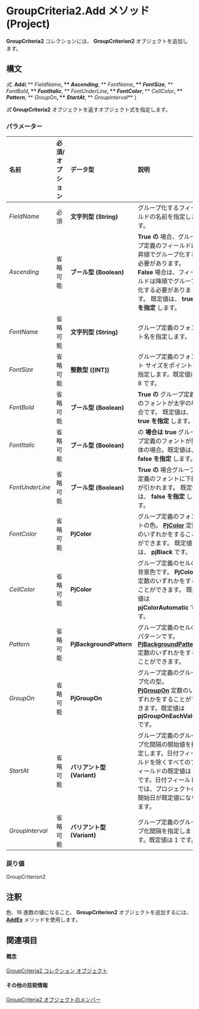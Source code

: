 
# GroupCriteria2.Add メソッド (Project)

 **GroupCriteria2** コレクションには、 **GroupCriterion2** オブジェクトを追加します。


## 構文

 _式_. **Add**( ** _FieldName_**, ** _Ascending_**, ** _FontName_**, ** _FontSize_**, ** _FontBold_**, ** _FontItalic_**, ** _FontUnderLine_**, ** _FontColor_**, ** _CellColor_**, ** _Pattern_**, ** _GroupOn_**, ** _StartAt_**, ** _GroupInterval_** )

 _式_ **GroupCriteria2** オブジェクトを返すオブジェクト式を指定します。


### パラメーター



|**名前**|**必須/オプション**|**データ型**|**説明**|
|:-----|:-----|:-----|:-----|
| _FieldName_|必須|**文字列型 (String)**|グループ化するフィールドの名前を指定します。|
| _Ascending_|省略可能|**ブール型 (Boolean)**|**True の** 場合、グループ定義のフィールドは昇順でグループ化する必要があります。 **False** 場合は、フィールドは降順でグループ化する必要があります。 既定値は、 **true を指定** します。|
| _FontName_|省略可能|**文字列型 (String)**|グループ定義のフォント名を指定します。|
| _FontSize_|省略可能|**整数型 ([INT])**|グループ定義のフォント サイズをポイントで指定します。既定値は 8 です。|
| _FontBold_|省略可能|**ブール型 (Boolean)**|**True の** グループ定義のフォントが太字の場合です。 既定値は、 **true を指定** します。|
| _FontItalic_|省略可能|**ブール型 (Boolean)**|の **場合は true** グループ定義のフォントが斜体の場合。既定値は、 **false を指定** します。|
| _FontUnderLine_|省略可能|**ブール型 (Boolean)**|**True の** 場合グループ定義のフォントに下線が引かれます。 既定値は、 **false を指定** します。|
| _FontColor_|省略可能|**PjColor**|グループ定義のフォントの色。 **[PjColor](46108cf5-1e35-9774-b424-6c84223d9aac.md)** 定数のいずれかをすることができます。 既定値は、 **pjBlack** です。|
| _CellColor_|省略可能|**PjColor**|グループ定義のセルの背景色です。 **PjColor** 定数のいずれかをすることができます。 既定値は **pjColorAutomatic** です。|
| _Pattern_|省略可能|**PjBackgroundPattern**|グループ定義のセルのパターンです。 **[PjBackgroundPattern](ae452d71-3cfd-15c3-5435-4918fbaac4a1.md)** 定数のいずれかをすることができます。|
| _GroupOn_|省略可能|**PjGroupOn**|グループ定義のグループ化の型。 **[PjGroupOn](72b06ac4-6028-2845-7bac-d4cde3c79c33.md)** 定数のいずれかをすることができます。既定値は **pjGroupOnEachValue** です。|
| _StartAt_|省略可能|**バリアント型 (Variant)**|グループ定義のグループ化間隔の開始値を指定します。日付フィールドを除くすべてのフィールドの既定値は 0 です。日付フィールドでは、プロジェクトの開始日が既定値になります。|
| _GroupInterval_|省略可能|**バリアント型 (Variant)**|グループ定義のグループ化間隔を指定します。既定値は 1 です。|

### 戻り値

GroupCriterion2


## 注釈

色、16 進数の値になること、  **GroupCriterion2** オブジェクトを追加するには、 **[AddEx](8474aa63-bf63-be29-86ef-177d8105e105.md)** メソッドを使用します。


## 関連項目


#### 概念


[GroupCriteria2 コレクション オブジェクト](ac785cc4-dbe3-0b1d-d1f1-6d45c93bfb1d.md)
#### その他の技術情報


[GroupCriteria2 オブジェクトのメンバー](http://msdn.microsoft.com/library/b52e84f3-4332-9c5a-cd2c-c4b57cfc40ea%28Office.15%29.aspx)
